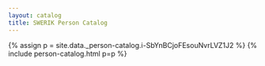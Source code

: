 ```yaml
---
layout: catalog
title: SWERIK Person Catalog
---
```

{% assign p = site.data._person-catalog.i-SbYnBCjoFEsouNvrLVZ1J2 %}
{% include person-catalog.html p=p %}


